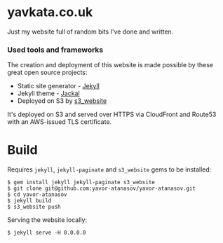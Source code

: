 # yavkata.co.uk
Just my website full of random bits I've done and written.

### Used tools and frameworks
The creation and deployment of this website is made possible by these great open source projects:

 * Static site generator - [Jekyll](https://github.com/jekyll/jekyll)
 * Jekyll theme - [Jackal](https://clenemt.github.io/jackal/)
 * Deployed on S3 by [s3_website](https://github.com/laurilehmijoki/s3_website)

It's deployed on S3 and served over HTTPS via CloudFront and Route53 with an AWS-issued TLS certificate.

# Build
Requires `jekyll`, `jekyll-paginate` and `s3_website` gems to be installed:

```
$ gem install jekyll jekyll-paginate s3_website
$ git clone git@github.com:yavor-atanasov/yavor-atanasov.git
$ cd yavor-atanasov
$ jekyll build
$ s3_website push
```

Serving the website locally:

```
$ jekyll serve -H 0.0.0.0
```
